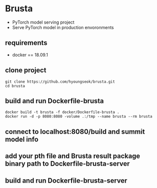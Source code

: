 # Brusta
+ PyTorch model serving project
+ Serve PyTorch model in production envoronments

## requirements
+ docker == 18.09.1

## clone project
```
git clone https://github.com/hyoungseok/brusta.git
cd brusta
```

## build and run Dockerfile-brusta
```
docker build -t brusta -f docker/Dockerfile-brusta .
docker run -d -p 8080:8080 -volume .:/tmp --name brusta --rm brusta
```

## connect to localhost:8080/build and summit model info

## add your pth file and Brusta result package binary path to Dockerfile-brusta-server

## build and run Dockerfile-brusta-server
